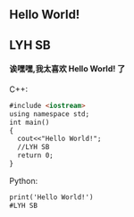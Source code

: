 ## Hello World!
## LYH SB
#### 诶嘿嘿,我太喜欢 Hello World! 了
C++:
```markdown
#include <iostream>
using namespace std;
int main()
{
  cout<<"Hello World!";
  //LYH SB
  return 0;
}
```

Python:
```markdown
print('Hello World!')
#LYH SB
```
